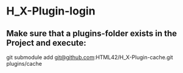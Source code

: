 # H_X-Plugin-login

## Make sure that a plugins-folder exists in the Project and execute:
git submodule add git@github.com:HTML42/H_X-Plugin-cache.git plugins/cache
